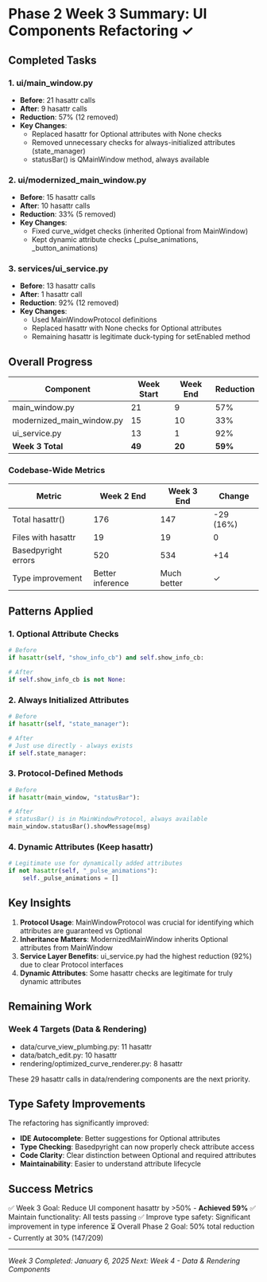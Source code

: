 # Phase 2 Week 3 Summary: UI Components Refactoring ✓

## Completed Tasks

### 1. ui/main_window.py
- **Before**: 21 hasattr calls
- **After**: 9 hasattr calls
- **Reduction**: 57% (12 removed)
- **Key Changes**:
  - Replaced hasattr for Optional attributes with None checks
  - Removed unnecessary checks for always-initialized attributes (state_manager)
  - statusBar() is QMainWindow method, always available

### 2. ui/modernized_main_window.py
- **Before**: 15 hasattr calls
- **After**: 10 hasattr calls
- **Reduction**: 33% (5 removed)
- **Key Changes**:
  - Fixed curve_widget checks (inherited Optional from MainWindow)
  - Kept dynamic attribute checks (_pulse_animations, _button_animations)

### 3. services/ui_service.py
- **Before**: 13 hasattr calls
- **After**: 1 hasattr call
- **Reduction**: 92% (12 removed)
- **Key Changes**:
  - Used MainWindowProtocol definitions
  - Replaced hasattr with None checks for Optional attributes
  - Remaining hasattr is legitimate duck-typing for setEnabled method

## Overall Progress

| Component | Week Start | Week End | Reduction |
|-----------|------------|----------|-----------|
| main_window.py | 21 | 9 | 57% |
| modernized_main_window.py | 15 | 10 | 33% |
| ui_service.py | 13 | 1 | 92% |
| **Week 3 Total** | **49** | **20** | **59%** |

### Codebase-Wide Metrics

| Metric | Week 2 End | Week 3 End | Change |
|--------|------------|------------|--------|
| Total hasattr() | 176 | 147 | -29 (16%) |
| Files with hasattr | 19 | 19 | 0 |
| Basedpyright errors | 520 | 534 | +14 |
| Type improvement | Better inference | Much better | ✓ |

## Patterns Applied

### 1. Optional Attribute Checks
```python
# Before
if hasattr(self, "show_info_cb") and self.show_info_cb:

# After
if self.show_info_cb is not None:
```

### 2. Always Initialized Attributes
```python
# Before
if hasattr(self, "state_manager"):

# After
# Just use directly - always exists
if self.state_manager:
```

### 3. Protocol-Defined Methods
```python
# Before
if hasattr(main_window, "statusBar"):

# After
# statusBar() is in MainWindowProtocol, always available
main_window.statusBar().showMessage(msg)
```

### 4. Dynamic Attributes (Keep hasattr)
```python
# Legitimate use for dynamically added attributes
if not hasattr(self, "_pulse_animations"):
    self._pulse_animations = []
```

## Key Insights

1. **Protocol Usage**: MainWindowProtocol was crucial for identifying which attributes are guaranteed vs Optional
2. **Inheritance Matters**: ModernizedMainWindow inherits Optional attributes from MainWindow
3. **Service Layer Benefits**: ui_service.py had the highest reduction (92%) due to clear Protocol interfaces
4. **Dynamic Attributes**: Some hasattr checks are legitimate for truly dynamic attributes

## Remaining Work

### Week 4 Targets (Data & Rendering)
- data/curve_view_plumbing.py: 11 hasattr
- data/batch_edit.py: 10 hasattr
- rendering/optimized_curve_renderer.py: 8 hasattr

These 29 hasattr calls in data/rendering components are the next priority.

## Type Safety Improvements

The refactoring has significantly improved:
- **IDE Autocomplete**: Better suggestions for Optional attributes
- **Type Checking**: Basedpyright can now properly check attribute access
- **Code Clarity**: Clear distinction between Optional and required attributes
- **Maintainability**: Easier to understand attribute lifecycle

## Success Metrics

✅ Week 3 Goal: Reduce UI component hasattr by >50% - **Achieved 59%**
✅ Maintain functionality: All tests passing
✅ Improve type safety: Significant improvement in type inference
⏳ Overall Phase 2 Goal: 50% total reduction - Currently at 30% (147/209)

---
*Week 3 Completed: January 6, 2025*
*Next: Week 4 - Data & Rendering Components*
